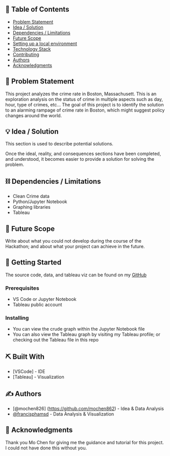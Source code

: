 ## 📝 Table of Contents

- [Problem Statement](#problem_statement)
- [Idea / Solution](#idea)
- [Dependencies / Limitations](#limitations)
- [Future Scope](#future_scope)
- [Setting up a local environment](#getting_started)
- [Technology Stack](#tech_stack)
- [Contributing](../CONTRIBUTING.md)
- [Authors](#authors)
- [Acknowledgments](#acknowledgments)

## 🧐 Problem Statement <a name = "problem_statement"></a>

This project analyzes the crime rate in Boston, Massachusett. This is an exploration analysis on the status of crime in multiple aspects such as day, hour, type of crimes, etc... The goal of this project is to identify the solution to an alarming rampage of crime rate in Boston, which might suggest policy changes around the world.

## 💡 Idea / Solution <a name = "idea"></a>

This section is used to describe potential solutions.

Once the ideal, reality, and consequences sections have been
completed, and understood, it becomes easier to provide a solution for solving the problem.

## ⛓️ Dependencies / Limitations <a name = "limitations"></a>

- Clean Crime data
- Python/Jupyter Notebook
- Graphing libraries
- Tableau

## 🚀 Future Scope <a name = "future_scope"></a>

Write about what you could not develop during the course of the Hackathon; and about what your project can achieve
in the future.

## 🏁 Getting Started <a name = "getting_started"></a>

The source code, data, and tableau viz can be found on my [GitHub](https://github.com/francisphamsd/CrimeDataExploration.git)

### Prerequisites

- VS Code or Jupyter Notebook
- Tableau public account

### Installing

- You can view the crude graph within the Jupyter Notebook file
- You can also view the Tableau graph by visiting my Tableau profile; or checking out the Tableau file in this repo

## ⛏️ Built With <a name = "tech_stack"></a>

- [VSCode] - IDE
- [Tableau] - Visualization

## ✍️ Authors <a name = "authors"></a>

- [@mochen826] (https://github.com/mochen862) - Idea & Data Analysis
- [@francisphamsd](https://github.com/francisphamsd) - Data Analysis & Visualization

## 🎉 Acknowledgments <a name = "acknowledgments"></a>

Thank you Mo Chen for giving me the guidance and tutorial for this project. I could not have done this without you.
